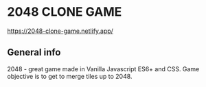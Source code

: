# 2048 CLONE GAME
https://2048-clone-game.netlify.app/
## General info
2048 - great game made in Vanilla Javascript ES6+ and CSS. Game objective is to get to merge tiles up to 2048.
